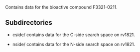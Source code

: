 Contains data for the bioactive compound F3321-0211.

## Subdirectories

- cside/ contains data for the C-side search space on rv1821.

- nside/ contains data for the N-side search space on rv1821.

